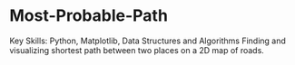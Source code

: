 # Most-Probable-Path


Key Skills: Python, Matplotlib, Data Structures and Algorithms
Finding and visualizing shortest path between two places on a 2D map of roads.
